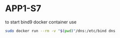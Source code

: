 # APP1-S7
to start bind9 docker container use
```bash
sudo docker run --rm -v "$(pwd)"/dns:/etc/bind dns
```